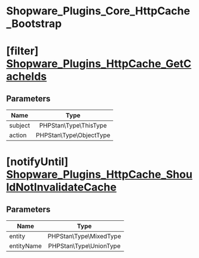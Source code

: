 # Shopware_Plugins_Core_HttpCache_Bootstrap

# [filter] [Shopware_Plugins_HttpCache_GetCacheIds](https://github.com/shopware/shopware/blob/5.6/engine/Shopware/Plugins/Default/Core/HttpCache/Bootstrap.php#L621)

## Parameters

| Name        | Type           |
| ------------- |:-------------:|
| subject        | PHPStan\Type\ThisType           |
| action        | PHPStan\Type\ObjectType           |
# [notifyUntil] [Shopware_Plugins_HttpCache_ShouldNotInvalidateCache](https://github.com/shopware/shopware/blob/5.6/engine/Shopware/Plugins/Default/Core/HttpCache/Bootstrap.php#L663)

## Parameters

| Name        | Type           |
| ------------- |:-------------:|
| entity        | PHPStan\Type\MixedType           |
| entityName        | PHPStan\Type\UnionType           |
